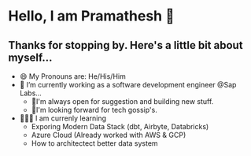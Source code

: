# Hello, I am Pramathesh 👋
## Thanks for stopping by. Here's a little bit about myself...

- 😄 My Pronouns are: He/His/Him
- 🔭 I’m currently working as a software development engineer @Sap Labs...
   - 👯I'm always open for suggestion and building new stuff.
   - 💬I'm looking forward for tech gossip's.
- 🧑🏻‍🏫 I am currenly learning
   - Exporing Modern Data Stack (dbt, Airbyte, Databricks)
   - Azure Cloud (Already worked with AWS & GCP)
   - How to architectect better data system


<!--
**Pramathesh690/Pramathesh690** is a ✨ _special_ ✨ repository because its `README.md` (this file) appears on your GitHub profile.

Here are some ideas to get you started:

- 🔭 I’m currently working on ...
- 🌱 I’m currently learning ...
- 👯 I’m looking to collaborate on ...
- 🤔 I’m looking for help with ...
- 💬 Ask me about ...
- 📫 How to reach me: ...

- ⚡ Fun fact: ...
-->
